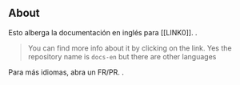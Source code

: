 ## About
Esto alberga la documentación en inglés para [[LINK0]].
.
> You can find more info about it by clicking on the link.
> Yes the repository name is `docs-en` but there are other languages

Para más idiomas, abra un FR/PR.
.

